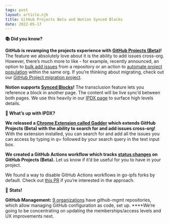 ```yaml
---
tags: post
layout: article.njk
title: GitHub Projects Beta and Notion Synced Blocks
date: 2022-05-17
---
```


**📚 Did you know?**

**GitHub is revamping the projects experience with [GitHub Projects (Beta)](https://docs.github.com/en/issues/trying-out-the-new-projects-experience)!** The feature we absolutely love about it is the ability to add issues cross-org. However, there’s much more to like - for example, recently announced, an option to [bulk add issues](https://github.blog/changelog/2022-04-07-the-new-github-issues-april-7th-update/) from a repository or an action to [automate project population](https://github.com/marketplace/actions/add-to-github-projects-beta) within the same org. If you’re thinking about migrating, check out our [GitHub Project migration project](https://github.com/pl-strflt/projects-migration).

**Notion supports [Synced Blocks](https://www.notion.so/blog/designing-synced-blocks)!** The transclusion feature lets you reference a block in another page. The content will be live sync’d between both pages. We use this heavily in our [IPDX page](https://www.notion.so/IPDX-122073392dce454e9ca4b87231034483?pvs=21) to surface high levels details.

**🥕 What’s up with IPDX?**

**We released a [Chrome Extension called Gadder](https://github.com/galargh/gadder#-gadder) which extends GitHub Projects (Beta) with the ability to search for and add issues cross-org!** With the extension installed, you can search for and add all the issues you can access by typing in *q=* followed by your search query in the text input box.

**We created a GitHub Actions workflow which tracks [status changes](https://github.com/protocol/w3dt-stewards/issues/43) on GitHub Projects (Beta).** Let us know if it’d be useful for you to have in your project.

We found a way to disable GitHub Actions workflows in go-ipfs forks by default. Check out [this PR](https://github.com/ipfs/go-ipfs/pull/8955) if you’re interested in the approach.

💯 **Stats!**

**GitHub Management:** [9 organizations](https://github.com/pl-strflt/github-mgmt-template/network/dependents?package_id=UGFja2FnZS0zMDE2NzcyMDQ4) have github-mgmt repositories, which allow managing GitHub configuration as code, set up. ****We’re going to be concentrating on updating the memberships/access levels and UX improvements next.
